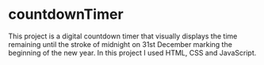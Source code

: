 # countdownTimer
This project is a digital countdown timer that visually displays the time remaining until the stroke of midnight on 31st December marking the beginning of the new year.
In this project I used HTML, CSS and JavaScript.
